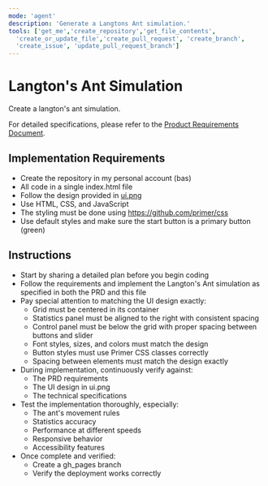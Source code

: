 ```yaml
---
mode: 'agent'
description: 'Generate a Langtons Ant simulation.'
tools: ['get_me','create_repository','get_file_contents',
  'create_or_update_file','create_pull_request', 'create_branch', 
  'create_issue', 'update_pull_request_branch']
---
```

# Langton's Ant Simulation

Create a langton's ant simulation. 

For detailed specifications, please refer to the [Product Requirements Document](../../docs/PRD.md).

## Implementation Requirements
- Create the repository in my personal account (bas)
- All code in a single index.html file
- Follow the design provided in [ui.png](../../docs/design/ui.png)
- Use HTML, CSS, and JavaScript
- The styling must be done using https://github.com/primer/css
- Use default styles and make sure the start button is a primary button (green)

## Instructions
- Start by sharing a detailed plan before you begin coding
- Follow the requirements and implement the Langton's Ant simulation as specified in both the PRD and this file
- Pay special attention to matching the UI design exactly:
  - Grid must be centered in its container
  - Statistics panel must be aligned to the right with consistent spacing
  - Control panel must be below the grid with proper spacing between buttons and slider
  - Font styles, sizes, and colors must match the design
  - Button styles must use Primer CSS classes correctly
  - Spacing between elements must match the design exactly
- During implementation, continuously verify against:
  - The PRD requirements
  - The UI design in ui.png
  - The technical specifications
- Test the implementation thoroughly, especially:
  - The ant's movement rules
  - Statistics accuracy
  - Performance at different speeds
  - Responsive behavior
  - Accessibility features
- Once complete and verified:
  - Create a gh_pages branch
  - Verify the deployment works correctly